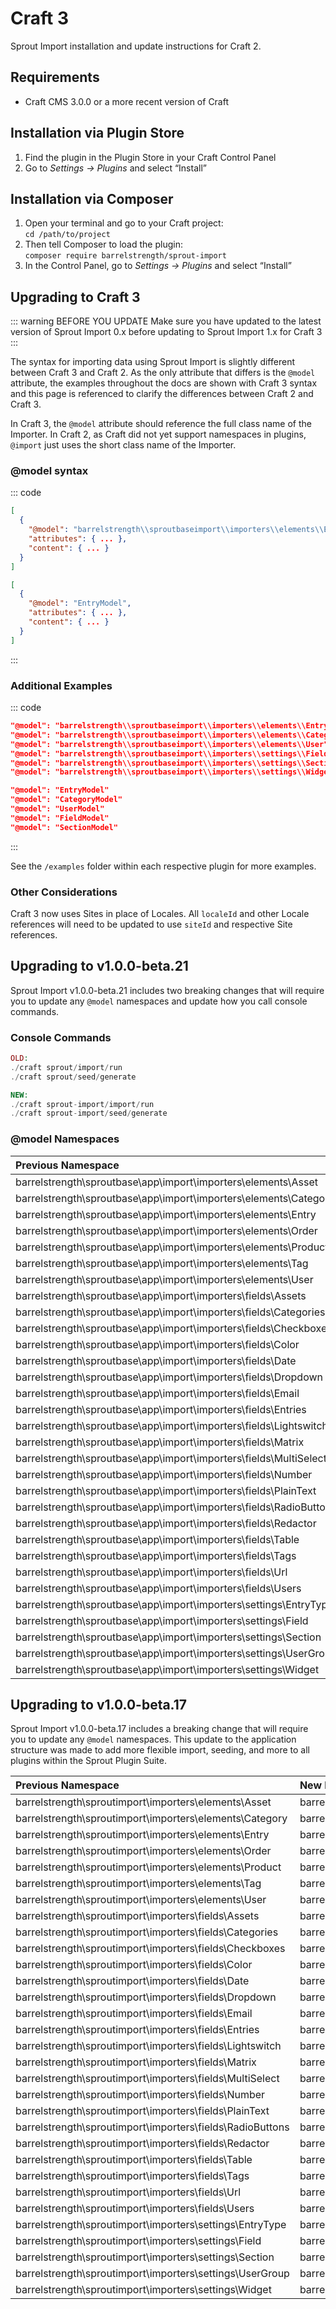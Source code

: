 # Craft 3

Sprout Import installation and update instructions for Craft 2.

## Requirements

* Craft CMS 3.0.0 or a more recent version of Craft

## Installation via Plugin Store

1. Find the plugin in the Plugin Store in your Craft Control Panel 
2. Go to _Settings → Plugins_ and select “Install”

## Installation via Composer 

1. Open your terminal and go to your Craft project:<br>`cd /path/to/project`
2. Then tell Composer to load the plugin:<br>`composer require barrelstrength/sprout-import`
3. In the Control Panel, go to _Settings → Plugins_ and select “Install”

## Upgrading to Craft 3

::: warning BEFORE YOU UPDATE
Make sure you have updated to the latest version of Sprout Import 0.x before updating to Sprout Import 1.x for Craft 3
:::

The syntax for importing data using Sprout Import is slightly different between Craft 3 and Craft 2. As the only attribute that differs is the `@model` attribute, the examples throughout the docs are shown with Craft 3 syntax and this page is referenced to clarify the differences between Craft 2 and Craft 3. 

In Craft 3, the `@model` attribute should reference the full class name of the Importer. In Craft 2, as Craft did not yet support namespaces in plugins, `@import` just uses the short class name of the Importer.

### @model syntax

::: code

``` json Craft 3
[
  {
    "@model": "barrelstrength\\sproutbaseimport\\importers\\elements\\Entry",
    "attributes": { ... },
    "content": { ... }
  }
]
```

``` json Craft 2
[
  {
    "@model": "EntryModel",
    "attributes": { ... },
    "content": { ... }
  }
]
```

:::

### Additional Examples

::: code

``` json Craft 3
"@model": "barrelstrength\\sproutbaseimport\\importers\\elements\\Entry"
"@model": "barrelstrength\\sproutbaseimport\\importers\\elements\\Category"
"@model": "barrelstrength\\sproutbaseimport\\importers\\elements\\User"
"@model": "barrelstrength\\sproutbaseimport\\importers\\settings\\Field"
"@model": "barrelstrength\\sproutbaseimport\\importers\\settings\\Section"
"@model": "barrelstrength\\sproutbaseimport\\importers\\settings\\Widget"
```

``` json Craft 2
"@model": "EntryModel"
"@model": "CategoryModel"
"@model": "UserModel"
"@model": "FieldModel"
"@model": "SectionModel"
```

:::

See the `/examples` folder within each respective plugin for more examples.

### Other Considerations

Craft 3 now uses Sites in place of Locales. All `localeId` and other Locale references will need to be updated to use `siteId` and respective Site references.

## Upgrading to v1.0.0-beta.21

Sprout Import v1.0.0-beta.21 includes two breaking changes that will require you to update any `@model` namespaces and update how you call console commands.

### Console Commands

``` php
OLD:
./craft sprout/import/run
./craft sprout/seed/generate

NEW:
./craft sprout-import/import/run
./craft sprout-import/seed/generate
```

### @model Namespaces

| Previous Namespace | New Namespace |
|:------------------ |:------------- |
| barrelstrength\\sproutbase\\app\\import\\importers\\elements\\Asset | barrelstrength\\sproutbaseimport\\importers\\elements\\Asset | 
| barrelstrength\\sproutbase\\app\\import\\importers\\elements\\Category | barrelstrength\\sproutbaseimport\\importers\\elements\\Category | 
| barrelstrength\\sproutbase\\app\\import\\importers\\elements\\Entry | barrelstrength\\sproutbaseimport\\importers\\elements\\Entry | 
| barrelstrength\\sproutbase\\app\\import\\importers\\elements\\Order | barrelstrength\\sproutbaseimport\\importers\\elements\\Order | 
| barrelstrength\\sproutbase\\app\\import\\importers\\elements\\Product | barrelstrength\\sproutbaseimport\\importers\\elements\\Product | 
| barrelstrength\\sproutbase\\app\\import\\importers\\elements\\Tag | barrelstrength\\sproutbaseimport\\importers\\elements\\Tag | 
| barrelstrength\\sproutbase\\app\\import\\importers\\elements\\User | barrelstrength\\sproutbaseimport\\importers\\elements\\User | 
| barrelstrength\\sproutbase\\app\\import\\importers\\fields\\Assets | barrelstrength\\sproutbaseimport\\importers\\fields\\Assets | 
| barrelstrength\\sproutbase\\app\\import\\importers\\fields\\Categories | barrelstrength\\sproutbaseimport\\importers\\fields\\Categories | 
| barrelstrength\\sproutbase\\app\\import\\importers\\fields\\Checkboxes | barrelstrength\\sproutbaseimport\\importers\\fields\\Checkboxes | 
| barrelstrength\\sproutbase\\app\\import\\importers\\fields\\Color | barrelstrength\\sproutbaseimport\\importers\\fields\\Color | 
| barrelstrength\\sproutbase\\app\\import\\importers\\fields\\Date | barrelstrength\\sproutbaseimport\\importers\\fields\\Date | 
| barrelstrength\\sproutbase\\app\\import\\importers\\fields\\Dropdown | barrelstrength\\sproutbaseimport\\importers\\fields\\Dropdown | 
| barrelstrength\\sproutbase\\app\\import\\importers\\fields\\Email | barrelstrength\\sproutbaseimport\\importers\\fields\\Email | 
| barrelstrength\\sproutbase\\app\\import\\importers\\fields\\Entries | barrelstrength\\sproutbaseimport\\importers\\fields\\Entries | 
| barrelstrength\\sproutbase\\app\\import\\importers\\fields\\Lightswitch | barrelstrength\\sproutbaseimport\\importers\\fields\\Lightswitch | 
| barrelstrength\\sproutbase\\app\\import\\importers\\fields\\Matrix | barrelstrength\\sproutbaseimport\\importers\\fields\\Matrix | 
| barrelstrength\\sproutbase\\app\\import\\importers\\fields\\MultiSelect | barrelstrength\\sproutbaseimport\\importers\\fields\\MultiSelect | 
| barrelstrength\\sproutbase\\app\\import\\importers\\fields\\Number | barrelstrength\\sproutbaseimport\\importers\\fields\\Number | 
| barrelstrength\\sproutbase\\app\\import\\importers\\fields\\PlainText | barrelstrength\\sproutbaseimport\\importers\\fields\\PlainText | 
| barrelstrength\\sproutbase\\app\\import\\importers\\fields\\RadioButtons | barrelstrength\\sproutbaseimport\\importers\\fields\\RadioButtons | 
| barrelstrength\\sproutbase\\app\\import\\importers\\fields\\Redactor | barrelstrength\\sproutbaseimport\\importers\\fields\\Redactor | 
| barrelstrength\\sproutbase\\app\\import\\importers\\fields\\Table | barrelstrength\\sproutbaseimport\\importers\\fields\\Table | 
| barrelstrength\\sproutbase\\app\\import\\importers\\fields\\Tags | barrelstrength\\sproutbaseimport\\importers\\fields\\Tags | 
| barrelstrength\\sproutbase\\app\\import\\importers\\fields\\Url | barrelstrength\\sproutbaseimport\\importers\\fields\\Url | 
| barrelstrength\\sproutbase\\app\\import\\importers\\fields\\Users | barrelstrength\\sproutbaseimport\\importers\\fields\\Users | 
| barrelstrength\\sproutbase\\app\\import\\importers\\settings\\EntryType | barrelstrength\\sproutbaseimport\\importers\\settings\\EntryType | 
| barrelstrength\\sproutbase\\app\\import\\importers\\settings\\Field | barrelstrength\\sproutbaseimport\\importers\\settings\\Field | 
| barrelstrength\\sproutbase\\app\\import\\importers\\settings\\Section | barrelstrength\\sproutbaseimport\\importers\\settings\\Section | 
| barrelstrength\\sproutbase\\app\\import\\importers\\settings\\UserGroup | barrelstrength\\sproutbaseimport\\importers\\settings\\UserGroup | 
| barrelstrength\\sproutbase\\app\\import\\importers\\settings\\Widget | barrelstrength\\sproutbaseimport\\importers\\settings\\Widget | 

## Upgrading to v1.0.0-beta.17 

Sprout Import v1.0.0-beta.17 includes a breaking change that will require you to update any `@model` namespaces. This update to the application structure was made to add more flexible import, seeding, and more to all plugins within the Sprout Plugin Suite.

| Previous Namespace | New Namespace |
|:------------------ |:------------- |
| barrelstrength\\sproutimport\\importers\\elements\\Asset | barrelstrength\\sproutbase\\app\\import\\importers\\elements\\Asset |
| barrelstrength\\sproutimport\\importers\\elements\\Category | barrelstrength\\sproutbase\\app\\import\\importers\\elements\\Category |
| barrelstrength\\sproutimport\\importers\\elements\\Entry | barrelstrength\\sproutbase\\app\\import\\importers\\elements\\Entry |
| barrelstrength\\sproutimport\\importers\\elements\\Order | barrelstrength\\sproutbase\\app\\import\\importers\\elements\\Order |
| barrelstrength\\sproutimport\\importers\\elements\\Product | barrelstrength\\sproutbase\\app\\import\\importers\\elements\\Product |
| barrelstrength\\sproutimport\\importers\\elements\\Tag | barrelstrength\\sproutbase\\app\\import\\importers\\elements\\Tag |
| barrelstrength\\sproutimport\\importers\\elements\\User | barrelstrength\\sproutbase\\app\\import\\importers\\elements\\User |
| barrelstrength\\sproutimport\\importers\\fields\\Assets | barrelstrength\\sproutbase\\app\\import\\importers\\fields\\Assets |
| barrelstrength\\sproutimport\\importers\\fields\\Categories | barrelstrength\\sproutbase\\app\\import\\importers\\fields\\Categories |
| barrelstrength\\sproutimport\\importers\\fields\\Checkboxes | barrelstrength\\sproutbase\\app\\import\\importers\\fields\\Checkboxes |
| barrelstrength\\sproutimport\\importers\\fields\\Color | barrelstrength\\sproutbase\\app\\import\\importers\\fields\\Color |
| barrelstrength\\sproutimport\\importers\\fields\\Date | barrelstrength\\sproutbase\\app\\import\\importers\\fields\\Date |
| barrelstrength\\sproutimport\\importers\\fields\\Dropdown | barrelstrength\\sproutbase\\app\\import\\importers\\fields\\Dropdown |
| barrelstrength\\sproutimport\\importers\\fields\\Email | barrelstrength\\sproutbase\\app\\import\\importers\\fields\\Email |
| barrelstrength\\sproutimport\\importers\\fields\\Entries | barrelstrength\\sproutbase\\app\\import\\importers\\fields\\Entries |
| barrelstrength\\sproutimport\\importers\\fields\\Lightswitch | barrelstrength\\sproutbase\\app\\import\\importers\\fields\\Lightswitch |
| barrelstrength\\sproutimport\\importers\\fields\\Matrix | barrelstrength\\sproutbase\\app\\import\\importers\\fields\\Matrix |
| barrelstrength\\sproutimport\\importers\\fields\\MultiSelect | barrelstrength\\sproutbase\\app\\import\\importers\\fields\\MultiSelect |
| barrelstrength\\sproutimport\\importers\\fields\\Number | barrelstrength\\sproutbase\\app\\import\\importers\\fields\\Number |
| barrelstrength\\sproutimport\\importers\\fields\\PlainText | barrelstrength\\sproutbase\\app\\import\\importers\\fields\\PlainText |
| barrelstrength\\sproutimport\\importers\\fields\\RadioButtons | barrelstrength\\sproutbase\\app\\import\\importers\\fields\\RadioButtons |
| barrelstrength\\sproutimport\\importers\\fields\\Redactor | barrelstrength\\sproutbase\\app\\import\\importers\\fields\\Redactor |
| barrelstrength\\sproutimport\\importers\\fields\\Table | barrelstrength\\sproutbase\\app\\import\\importers\\fields\\Table |
| barrelstrength\\sproutimport\\importers\\fields\\Tags | barrelstrength\\sproutbase\\app\\import\\importers\\fields\\Tags |
| barrelstrength\\sproutimport\\importers\\fields\\Url | barrelstrength\\sproutbase\\app\\import\\importers\\fields\\Url |
| barrelstrength\\sproutimport\\importers\\fields\\Users | barrelstrength\\sproutbase\\app\\import\\importers\\fields\\Users |
| barrelstrength\\sproutimport\\importers\\settings\\EntryType | barrelstrength\\sproutbase\\app\\import\\importers\\settings\\EntryType |
| barrelstrength\\sproutimport\\importers\\settings\\Field | barrelstrength\\sproutbase\\app\\import\\importers\\settings\\Field |
| barrelstrength\\sproutimport\\importers\\settings\\Section | barrelstrength\\sproutbase\\app\\import\\importers\\settings\\Section |
| barrelstrength\\sproutimport\\importers\\settings\\UserGroup | barrelstrength\\sproutbase\\app\\import\\importers\\settings\\UserGroup |
| barrelstrength\\sproutimport\\importers\\settings\\Widget | barrelstrength\\sproutbase\\app\\import\\importers\\settings\\Widget |